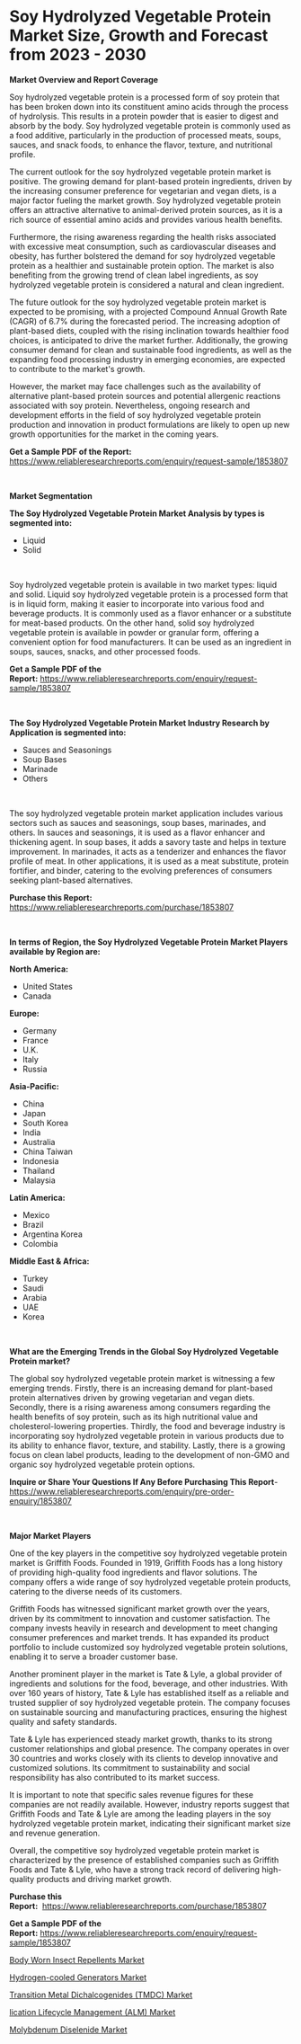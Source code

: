 <p><h1>Soy Hydrolyzed Vegetable Protein Market Size, Growth and Forecast from 2023 - 2030</h1></p><p><strong>Market Overview and Report Coverage</strong></p>
<p><p>Soy hydrolyzed vegetable protein is a processed form of soy protein that has been broken down into its constituent amino acids through the process of hydrolysis. This results in a protein powder that is easier to digest and absorb by the body. Soy hydrolyzed vegetable protein is commonly used as a food additive, particularly in the production of processed meats, soups, sauces, and snack foods, to enhance the flavor, texture, and nutritional profile.</p><p>The current outlook for the soy hydrolyzed vegetable protein market is positive. The growing demand for plant-based protein ingredients, driven by the increasing consumer preference for vegetarian and vegan diets, is a major factor fueling the market growth. Soy hydrolyzed vegetable protein offers an attractive alternative to animal-derived protein sources, as it is a rich source of essential amino acids and provides various health benefits.</p><p>Furthermore, the rising awareness regarding the health risks associated with excessive meat consumption, such as cardiovascular diseases and obesity, has further bolstered the demand for soy hydrolyzed vegetable protein as a healthier and sustainable protein option. The market is also benefiting from the growing trend of clean label ingredients, as soy hydrolyzed vegetable protein is considered a natural and clean ingredient.</p><p>The future outlook for the soy hydrolyzed vegetable protein market is expected to be promising, with a projected Compound Annual Growth Rate (CAGR) of 6.7% during the forecasted period. The increasing adoption of plant-based diets, coupled with the rising inclination towards healthier food choices, is anticipated to drive the market further. Additionally, the growing consumer demand for clean and sustainable food ingredients, as well as the expanding food processing industry in emerging economies, are expected to contribute to the market's growth.</p><p>However, the market may face challenges such as the availability of alternative plant-based protein sources and potential allergenic reactions associated with soy protein. Nevertheless, ongoing research and development efforts in the field of soy hydrolyzed vegetable protein production and innovation in product formulations are likely to open up new growth opportunities for the market in the coming years.</p></p>
<p><strong>Get a Sample PDF of the Report:</strong> <a href="https://www.reliableresearchreports.com/enquiry/request-sample/1853807">https://www.reliableresearchreports.com/enquiry/request-sample/1853807</a></p>
<p>&nbsp;</p>
<p><strong>Market Segmentation</strong></p>
<p><strong>The Soy Hydrolyzed Vegetable Protein Market Analysis by types is segmented into:</strong></p>
<p><ul><li>Liquid</li><li>Solid</li></ul></p>
<p>&nbsp;</p>
<p><p>Soy hydrolyzed vegetable protein is available in two market types: liquid and solid. Liquid soy hydrolyzed vegetable protein is a processed form that is in liquid form, making it easier to incorporate into various food and beverage products. It is commonly used as a flavor enhancer or a substitute for meat-based products. On the other hand, solid soy hydrolyzed vegetable protein is available in powder or granular form, offering a convenient option for food manufacturers. It can be used as an ingredient in soups, sauces, snacks, and other processed foods.</p></p>
<p><strong>Get a Sample PDF of the Report:</strong>&nbsp;<a href="https://www.reliableresearchreports.com/enquiry/request-sample/1853807">https://www.reliableresearchreports.com/enquiry/request-sample/1853807</a></p>
<p>&nbsp;</p>
<p><strong>The Soy Hydrolyzed Vegetable Protein Market Industry Research by Application is segmented into:</strong></p>
<p><ul><li>Sauces and Seasonings</li><li>Soup Bases</li><li>Marinade</li><li>Others</li></ul></p>
<p>&nbsp;</p>
<p><p>The soy hydrolyzed vegetable protein market application includes various sectors such as sauces and seasonings, soup bases, marinades, and others. In sauces and seasonings, it is used as a flavor enhancer and thickening agent. In soup bases, it adds a savory taste and helps in texture improvement. In marinades, it acts as a tenderizer and enhances the flavor profile of meat. In other applications, it is used as a meat substitute, protein fortifier, and binder, catering to the evolving preferences of consumers seeking plant-based alternatives.</p></p>
<p><strong>Purchase this Report:</strong>&nbsp; <a href="https://www.reliableresearchreports.com/purchase/1853807">https://www.reliableresearchreports.com/purchase/1853807</a></p>
<p>&nbsp;</p>
<p><strong>In terms of Region, the Soy Hydrolyzed Vegetable Protein Market Players available by Region are:</strong></p>
<p>
    <p> <strong> North America: </strong>
        <ul>
            <li>United States</li>
            <li>Canada</li>
        </ul>
        </p> 
    <p> <strong> Europe: </strong>
        <ul>
            <li>Germany</li>
            <li>France</li>
            <li>U.K.</li>
            <li>Italy</li>
            <li>Russia</li>
        </ul>
        </p> 
    <p> <strong> Asia-Pacific: </strong>
        <ul>
            <li>China</li>
            <li>Japan</li>
            <li>South Korea</li>
            <li>India</li>
            <li>Australia</li>
            <li>China Taiwan</li>
            <li>Indonesia</li>
            <li>Thailand</li>
            <li>Malaysia</li>
        </ul>
        </p> 
    <p> <strong> Latin America: </strong>
        <ul>
            <li>Mexico</li>
            <li>Brazil</li>
            <li>Argentina Korea</li>
            <li>Colombia</li>
        </ul>
        </p> 
    <p> <strong> Middle East & Africa: </strong>
        <ul>
            <li>Turkey</li>
            <li>Saudi</li>
            <li>Arabia</li>
            <li>UAE</li>
            <li>Korea</li>
        </ul>
    </p>
    </p>
<p>&nbsp;</p>
<p><strong>What are the Emerging Trends in the Global Soy Hydrolyzed Vegetable Protein market?</strong></p>
<p><p>The global soy hydrolyzed vegetable protein market is witnessing a few emerging trends. Firstly, there is an increasing demand for plant-based protein alternatives driven by growing vegetarian and vegan diets. Secondly, there is a rising awareness among consumers regarding the health benefits of soy protein, such as its high nutritional value and cholesterol-lowering properties. Thirdly, the food and beverage industry is incorporating soy hydrolyzed vegetable protein in various products due to its ability to enhance flavor, texture, and stability. Lastly, there is a growing focus on clean label products, leading to the development of non-GMO and organic soy hydrolyzed vegetable protein options.</p></p>
<p><strong>Inquire or Share Your Questions If Any Before Purchasing This Report</strong>- <a href="https://www.reliableresearchreports.com/enquiry/pre-order-enquiry/1853807">https://www.reliableresearchreports.com/enquiry/pre-order-enquiry/1853807</a></p>
<p>&nbsp;</p>
<p><strong>Major Market Players</strong></p>
<p><p>One of the key players in the competitive soy hydrolyzed vegetable protein market is Griffith Foods. Founded in 1919, Griffith Foods has a long history of providing high-quality food ingredients and flavor solutions. The company offers a wide range of soy hydrolyzed vegetable protein products, catering to the diverse needs of its customers.</p><p>Griffith Foods has witnessed significant market growth over the years, driven by its commitment to innovation and customer satisfaction. The company invests heavily in research and development to meet changing consumer preferences and market trends. It has expanded its product portfolio to include customized soy hydrolyzed vegetable protein solutions, enabling it to serve a broader customer base.</p><p>Another prominent player in the market is Tate & Lyle, a global provider of ingredients and solutions for the food, beverage, and other industries. With over 160 years of history, Tate & Lyle has established itself as a reliable and trusted supplier of soy hydrolyzed vegetable protein. The company focuses on sustainable sourcing and manufacturing practices, ensuring the highest quality and safety standards.</p><p>Tate & Lyle has experienced steady market growth, thanks to its strong customer relationships and global presence. The company operates in over 30 countries and works closely with its clients to develop innovative and customized solutions. Its commitment to sustainability and social responsibility has also contributed to its market success.</p><p>It is important to note that specific sales revenue figures for these companies are not readily available. However, industry reports suggest that Griffith Foods and Tate & Lyle are among the leading players in the soy hydrolyzed vegetable protein market, indicating their significant market size and revenue generation.</p><p>Overall, the competitive soy hydrolyzed vegetable protein market is characterized by the presence of established companies such as Griffith Foods and Tate & Lyle, who have a strong track record of delivering high-quality products and driving market growth.</p></p>
<p><strong>Purchase this Report:</strong>&nbsp;&nbsp;<a href="https://www.reliableresearchreports.com/purchase/1853807">https://www.reliableresearchreports.com/purchase/1853807</a></p>
<p></p>
<p><strong>Get a Sample PDF of the Report:</strong>&nbsp;<a href="https://www.reliableresearchreports.com/enquiry/request-sample/1853807">https://www.reliableresearchreports.com/enquiry/request-sample/1853807</a></p>
<p><p><a href="https://www.linkedin.com/pulse/body-worn-insect-repellents-market-size-share-amp-trends-analysis-uupzc/">Body Worn Insect Repellents Market</a></p><p><a href="https://medium.com/@mariablack1944/hydrogen-cooled-generators-market-share-evolution-and-market-growth-trends-2023-2030-b66d965f71c1">Hydrogen-cooled Generators Market</a></p><p><a href="https://www.linkedin.com/pulse/transition-metal-dichalcogenides-tmdc-market-insights-players-af2nc/">Transition Metal Dichalcogenides (TMDC) Market</a></p><p><a href="https://medium.com/@donnakelly19891/lication-lifecycle-management-alm-market-focuses-on-market-share-size-and-projected-forecast-078e2204e9e2">lication Lifecycle Management (ALM) Market</a></p><p><a href="https://www.linkedin.com/pulse/molybden-gain-research/">Molybdenum Diselenide Market</a></p></p>